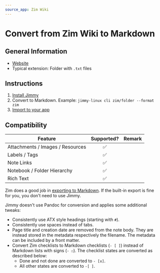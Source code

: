 ```yaml
---
source_app: Zim Wiki
---
```


# Convert from Zim Wiki to Markdown

## General Information

- [Website](https://zim-wiki.org/)
- Typical extension: Folder with `.txt` files

## Instructions

1. [Install Jimmy](../index.md#installation)
2. Convert to Markdown. Example: `jimmy-linux cli zim/folder --format zim`
3. [Import to your app](../import_instructions.md)

## Compatibility

| Feature | Supported? | Remark |
| --- | :---: | --- |
| Attachments / Images / Resources | ✅ | |
| Labels / Tags | ✅ | |
| Note Links | ✅ | |
| Notebook / Folder Hierarchy | ✅ | |
| Rich Text | ✅ | |

Zim does a good job in [exporting to Markdown](https://zim-wiki.org/manual/Help/Export.html). If the built-in export is fine for you, you don't need to use Jimmy.

Jimmy doesn't use Pandoc for conversion and applies some additional tweaks:

- Consistently use ATX style headings (starting with `#`).
- Consistently use spaces instead of tabs.
- Page title and creation date are removed from the note body. They are instead stored in the metadata respectively the filename. The metadata can be included by a front matter.
- Convert Zim checklists to Markdown checklists (`- [ ]`) instead of Markdown lists with signs (`- ☐`). The checklist states are converted as described below:
    - Done and not done are converted to `- [x]`.
    - All other states are converted to `-[ ]`.

